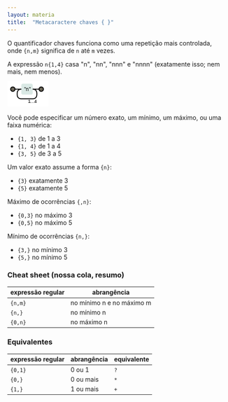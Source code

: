 ```yaml
---
layout: materia
title:  "Metacaractere chaves { }"
---
```


O quantificador chaves funciona como uma repetição mais controlada, onde `{n,m}` significa de `n` até `m` vezes.

A expressão `n{1,4}` casa "n", "nn", "nnn" e "nnnn" (exatamente isso; nem mais, nem menos).

![Figura ilustrando o metacaractere chaves](../metacaractere-chaves/regex-n14.png "Expresão regular: metacaractere chaves")

Você pode especificar um número exato, um mínimo, um máximo, ou uma faixa numérica:

- `{1, 3}` de 1 a 3
- `{1, 4}` de 1 a 4
- `{3, 5}` de 3 a 5

Um valor exato assume a forma `{n}`:

- `{3}` exatamente 3
- `{5}` exatamente 5

Máximo de ocorrências `{,n}`:

- `{0,3}` no máximo 3
- `{0,5}` no máximo 5

Mínimo de ocorrências `{n,}`:

- `{3,}` no mínimo 3
- `{5,}` no mínimo 5


### Cheat sheet (nossa cola, resumo)

<table>
    <thead>
        <tr>
            <th>expressão regular</th>
            <th>abrangência</th>
        </tr>
    </thead>
    <tbody>
        <tr>
            <td><code>{n,m}</code></td>
            <td>no mínimo n e no máximo m</td>
        </tr>
        <tr>
            <td><code>{n,}</code></td>
            <td>no mínimo n</td>
        </tr>
        <tr>
            <td><code>{0,n}</code></td>
            <td>no máximo n</td>
        </tr>
    </tbody>
</table>


### Equivalentes

<table>
    <thead>
        <tr>
            <th>expressão regular</th>
            <th>abrangência</th>
            <th>equivalente</th>
        </tr>
    </thead>
    <tbody>
        <tr>
            <td><code>{0,1}</code></td>
            <td>0 ou 1</td>
            <td><code>?</code></td>
        </tr>
        <tr>
            <td><code>{0,}</code></td>
            <td>0 ou mais</td>
            <td><code>*</code></td>
        </tr>
        <tr>
            <td><code>{1,}</code></td>
            <td>1 ou mais</td>
            <td><code>+</code></td>
        </tr>
    </tbody>
</table>